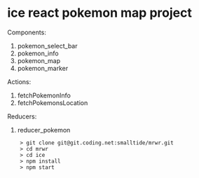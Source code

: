 # ice react pokemon map project

Components:
1. pokemon_select_bar
2. pokemon_info
3. pokemon_map
4. pokemon_marker

Actions:
1. fetchPokemonInfo
2. fetchPokemonsLocation

Reducers:
1. reducer_pokemon

```
	> git clone git@git.coding.net:smalltide/mrwr.git
	> cd mrwr
	> cd ice
	> npm install
	> npm start
```